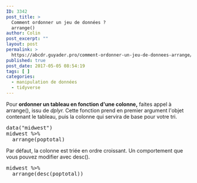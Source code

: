 ```yaml
---
ID: 3342
post_title: >
  Comment ordonner un jeu de données ?
  arrange()
author: Colin
post_excerpt: ""
layout: post
permalink: >
  https://abcdr.guyader.pro/comment-ordonner-un-jeu-de-donnees-arrange/
published: true
post_date: 2017-05-05 08:54:19
tags: [ ]
categories:
  - manipulation de données
  - tidyverse
---
```

Pour<strong> ordonner un tableau en fonction d'une colonne,</strong> faites appel à arrange(), issu de <em>dplyr.</em> Cette fonction prend en premier argument l'objet contenant le tableau, puis la colonne qui servira de base pour votre tri.
<pre lang="rsplus">data("midwest") 
midwest %&gt;%
  arrange(poptotal)</pre>
Par défaut, la colonne est triée en ordre croissant. Un comportement que vous pouvez modifier avec desc().
<pre lang="rsplus">midwest %&gt;%
  arrange(desc(poptotal))</pre>